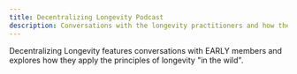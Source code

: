 ```yaml
---
title: Decentralizing Longevity Podcast
description: Conversations with the longevity practitioners and how they apply the principles of longevity in the wild
---
```


Decentralizing Longevity features conversations with EARLY members and explores how they apply the principles of longevity "in the wild".
